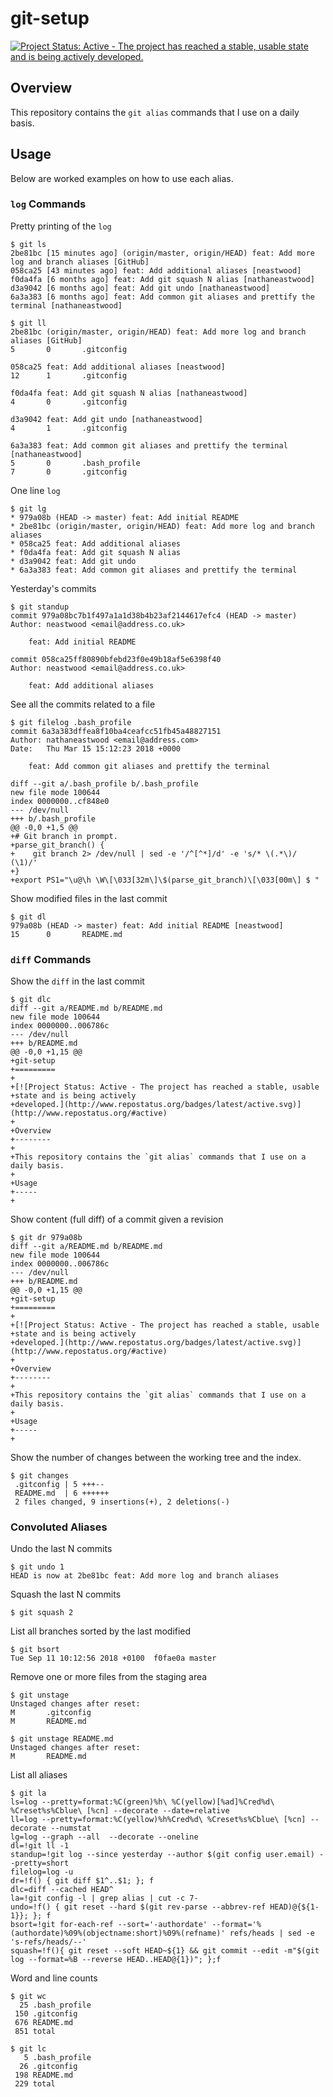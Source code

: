 # git-setup

[![Project Status: Active - The project has reached a stable, usable
state and is being actively
developed.](http://www.repostatus.org/badges/latest/active.svg)](http://www.repostatus.org/#active)

## Overview

This repository contains the `git alias` commands that I use on a daily basis.

## Usage

Below are worked examples on how to use each alias.

### `log` Commands

Pretty printing of the `log`

```
$ git ls
2be81bc [15 minutes ago] (origin/master, origin/HEAD) feat: Add more log and branch aliases [GitHub]
058ca25 [43 minutes ago] feat: Add additional aliases [neastwood]
f0da4fa [6 months ago] feat: Add git squash N alias [nathaneastwood]
d3a9042 [6 months ago] feat: Add git undo [nathaneastwood]
6a3a383 [6 months ago] feat: Add common git aliases and prettify the terminal [nathaneastwood]
```

```
$ git ll
2be81bc (origin/master, origin/HEAD) feat: Add more log and branch aliases [GitHub]
5       0       .gitconfig

058ca25 feat: Add additional aliases [neastwood]
12      1       .gitconfig

f0da4fa feat: Add git squash N alias [nathaneastwood]
4       0       .gitconfig

d3a9042 feat: Add git undo [nathaneastwood]
4       1       .gitconfig

6a3a383 feat: Add common git aliases and prettify the terminal [nathaneastwood]
5       0       .bash_profile
7       0       .gitconfig
```

One line `log`

```
$ git lg
* 979a08b (HEAD -> master) feat: Add initial README
* 2be81bc (origin/master, origin/HEAD) feat: Add more log and branch aliases
* 058ca25 feat: Add additional aliases
* f0da4fa feat: Add git squash N alias
* d3a9042 feat: Add git undo
* 6a3a383 feat: Add common git aliases and prettify the terminal
```

Yesterday's commits

```
$ git standup
commit 979a08bc7b1f497a1a1d38b4b23af2144617efc4 (HEAD -> master)
Author: neastwood <email@address.co.uk>

    feat: Add initial README

commit 058ca25ff80890bfebd23f0e49b18af5e6398f40
Author: neastwood <email@address.co.uk>

    feat: Add additional aliases
```

See all the commits related to a file

```
$ git filelog .bash_profile
commit 6a3a383dffea8f10ba4ceafcc51fb45a48827151
Author: nathaneastwood <email@address.com>
Date:   Thu Mar 15 15:12:23 2018 +0000

    feat: Add common git aliases and prettify the terminal

diff --git a/.bash_profile b/.bash_profile
new file mode 100644
index 0000000..cf848e0
--- /dev/null
+++ b/.bash_profile
@@ -0,0 +1,5 @@
+# Git branch in prompt.
+parse_git_branch() {
+    git branch 2> /dev/null | sed -e '/^[^*]/d' -e 's/* \(.*\)/ (\1)/'
+}
+export PS1="\u@\h \W\[\033[32m\]\$(parse_git_branch)\[\033[00m\] $ "
```

Show modified files in the last commit

```
$ git dl
979a08b (HEAD -> master) feat: Add initial README [neastwood]
15      0       README.md
```

### `diff` Commands

Show the `diff` in the last commit

```
$ git dlc
diff --git a/README.md b/README.md
new file mode 100644
index 0000000..006786c
--- /dev/null
+++ b/README.md
@@ -0,0 +1,15 @@
+git-setup
+=========
+
+[![Project Status: Active - The project has reached a stable, usable
+state and is being actively
+developed.](http://www.repostatus.org/badges/latest/active.svg)](http://www.repostatus.org/#active)
+
+Overview
+--------
+
+This repository contains the `git alias` commands that I use on a daily basis.
+
+Usage
+-----
+
```

Show content (full diff) of a commit given a revision

```
$ git dr 979a08b
diff --git a/README.md b/README.md
new file mode 100644
index 0000000..006786c
--- /dev/null
+++ b/README.md
@@ -0,0 +1,15 @@
+git-setup
+=========
+
+[![Project Status: Active - The project has reached a stable, usable
+state and is being actively
+developed.](http://www.repostatus.org/badges/latest/active.svg)](http://www.repostatus.org/#active)
+
+Overview
+--------
+
+This repository contains the `git alias` commands that I use on a daily basis.
+
+Usage
+-----
+
```

Show the number of changes between the working tree and the index.

```
$ git changes
 .gitconfig | 5 +++--
 README.md  | 6 ++++++
 2 files changed, 9 insertions(+), 2 deletions(-)
```

### Convoluted Aliases

Undo the last N commits

```
$ git undo 1
HEAD is now at 2be81bc feat: Add more log and branch aliases
```

Squash the last N commits

```
$ git squash 2
```

List all branches sorted by the last modified

```
$ git bsort
Tue Sep 11 10:12:56 2018 +0100  f0fae0a master
```

Remove one or more files from the staging area

```
$ git unstage
Unstaged changes after reset:
M       .gitconfig
M       README.md

$ git unstage README.md
Unstaged changes after reset:
M       README.md
```

List all aliases

```
$ git la
ls=log --pretty=format:%C(green)%h\ %C(yellow)[%ad]%Cred%d\ %Creset%s%Cblue\ [%cn] --decorate --date=relative
ll=log --pretty=format:%C(yellow)%h%Cred%d\ %Creset%s%Cblue\ [%cn] --decorate --numstat
lg=log --graph --all  --decorate --oneline
dl=!git ll -1
standup=!git log --since yesterday --author $(git config user.email) --pretty=short
filelog=log -u
dr=!f() { git diff $1^..$1; }; f
dlc=diff --cached HEAD^
la=!git config -l | grep alias | cut -c 7-
undo=!f() { git reset --hard $(git rev-parse --abbrev-ref HEAD)@{${1-1}}; }; f
bsort=!git for-each-ref --sort='-authordate' --format='%(authordate)%09%(objectname:short)%09%(refname)' refs/heads | sed -e 's-refs/heads/--'
squash=!f(){ git reset --soft HEAD~${1} && git commit --edit -m"$(git log --format=%B --reverse HEAD..HEAD@{1})"; };f
```

Word and line counts

```
$ git wc
  25 .bash_profile
 150 .gitconfig
 676 README.md
 851 total

$ git lc
   5 .bash_profile
  26 .gitconfig
 198 README.md
 229 total
```